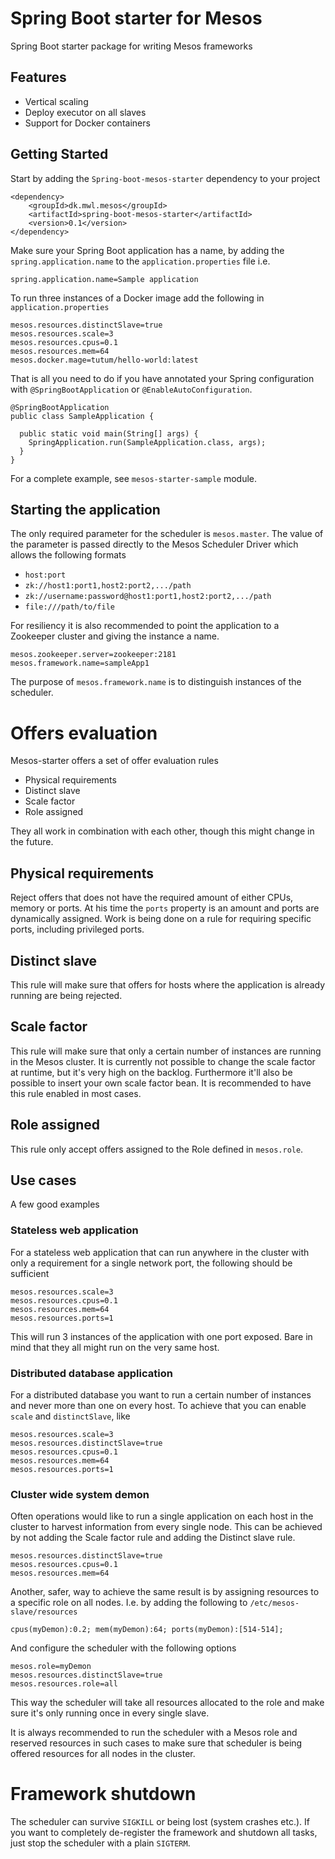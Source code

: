 Spring Boot starter for Mesos
===

Spring Boot starter package for writing Mesos frameworks

Features
---
- Vertical scaling
- Deploy executor on all slaves
- Support for Docker containers

Getting Started
---
Start by adding the `Spring-boot-mesos-starter` dependency to your project

```
<dependency>
    <groupId>dk.mwl.mesos</groupId>
    <artifactId>spring-boot-mesos-starter</artifactId>
    <version>0.1</version>
</dependency>
```

Make sure your Spring Boot application has a name, by adding the `spring.application.name` to the `application.properties` file i.e.

```
spring.application.name=Sample application
```

To run three instances of a Docker image add the following in `application.properties`

```
mesos.resources.distinctSlave=true
mesos.resources.scale=3
mesos.resources.cpus=0.1
mesos.resources.mem=64
mesos.docker.mage=tutum/hello-world:latest
```

That is all you need to do if you have annotated your Spring configuration with `@SpringBootApplication` or `@EnableAutoConfiguration`.

```
@SpringBootApplication
public class SampleApplication {

  public static void main(String[] args) {
    SpringApplication.run(SampleApplication.class, args);
  }
}
```

For a complete example, see `mesos-starter-sample` module.

Starting the application
---

The only required parameter for the scheduler is `mesos.master`. The value of the parameter is passed directly to the Mesos Scheduler Driver which allows the following formats

- `host:port`
- `zk://host1:port1,host2:port2,.../path`
- `zk://username:password@host1:port1,host2:port2,.../path`
- `file:///path/to/file`

For resiliency it is also recommended to point the application to a Zookeeper cluster and giving the instance a name.
```
mesos.zookeeper.server=zookeeper:2181
mesos.framework.name=sampleApp1
```

The purpose of `mesos.framework.name` is to distinguish instances of the scheduler.

Offers evaluation
===

Mesos-starter offers a set of offer evaluation rules
- Physical requirements
- Distinct slave
- Scale factor
- Role assigned

They all work in combination with each other, though this might change in the future.

Physical requirements
---
Reject offers that does not have the required amount of either CPUs, memory or ports.
At his time the `ports` property is an amount and ports are dynamically assigned. Work is being done on a rule for requiring specific ports, including privileged ports.

Distinct slave
---
This rule will make sure that offers for hosts where the application is already running are being rejected.

Scale factor
---
This rule will make sure that only a certain number of instances are running in the Mesos cluster. It is currently not possible to change the scale factor at runtime, but it's very high on the backlog. Furthermore it'll also be possible to insert your own scale factor bean.
It is recommended to have this rule enabled in most cases.

Role assigned
---
This rule only accept offers assigned to the Role defined in `mesos.role`.

Use cases
---
A few good examples

### Stateless web application
For a stateless web application that can run anywhere in the cluster with only a requirement for a single network port, the following should be sufficient

```
mesos.resources.scale=3
mesos.resources.cpus=0.1
mesos.resources.mem=64
mesos.resources.ports=1
```

This will run 3 instances of the application with one port exposed. Bare in mind that they all might run on the very same host.

### Distributed database application
For a distributed database you want to run a certain number of instances and never more than one on every host. To achieve that you can enable `scale` and `distinctSlave`, like

```
mesos.resources.scale=3
mesos.resources.distinctSlave=true
mesos.resources.cpus=0.1
mesos.resources.mem=64
mesos.resources.ports=1
```

### Cluster wide system demon
Often operations would like to run a single application on each host in the cluster to harvest information from every single node. This can be achieved by not adding the Scale factor rule and adding the Distinct slave rule.

```
mesos.resources.distinctSlave=true
mesos.resources.cpus=0.1
mesos.resources.mem=64
```

Another, safer, way to achieve the same result is by assigning resources to a specific role on all nodes. I.e. by adding the following to `/etc/mesos-slave/resources`
```
cpus(myDemon):0.2; mem(myDemon):64; ports(myDemon):[514-514];
```

And configure the scheduler with the following options

```
mesos.role=myDemon
mesos.resources.distinctSlave=true
mesos.resources.role=all
```

This way the scheduler will take all resources allocated to the role and make sure it's only running once in every single slave.

It is always recommended to run the scheduler with a Mesos role and reserved resources in such cases to make sure that scheduler is being offered resources for all nodes in the cluster.

Framework shutdown
===

The scheduler can survive `SIGKILL` or being lost (system crashes etc.). If you want to completely de-register the framework and shutdown all tasks, just stop the scheduler with a plain `SIGTERM`.

